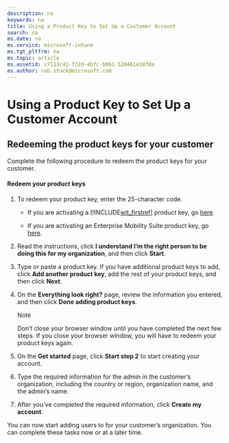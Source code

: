 ```yaml
---
description: na
keywords: na
title: Using a Product Key to Set Up a Customer Account
search: na
ms.date: na
ms.service: microsoft-intune
ms.tgt_pltfrm: na
ms.topic: article
ms.assetid: c7113c41-f32d-4bfc-b061-520461e18f8a
ms.author: rob.stack@microsoft.com
---
```

# Using a Product Key to Set Up a Customer Account

## Redeeming the product keys for your customer
Complete the following procedure to redeem the product keys for your customer.

#### Redeem your product keys

1.  To redeem your product key, enter the 25-character code.

    -   If you are activating a [!INCLUDE[wit_firstref](../Token/wit_firstref_md.md)] product key, go [here](https://account.manage.microsoft.com/commerce/productkeystart.aspx).

    -   If you are activating an Enterprise Mobility Suite product key, go [here](http://www.microsoft.com/ems/open).

2.  Read the instructions, click **I understand I’m the right person to be doing this for my organization**, and then click **Start**.

3.  Type or paste a product key. If you have additional product keys to add, click **Add another product key**, add the rest of your product keys, and then click **Next**.

4.  On the **Everything look right?** page, review the information you entered, and then click **Done adding product keys**.

    > [!NOTE]
    > Don’t close your browser window until you have completed the next few steps. If you close your browser window, you will have to redeem your product keys again.

5.  On the **Get started** page, click **Start step 2** to start creating your account.

6.  Type the required information for the admin in the customer’s organization, including the country or region, organization name, and the admin’s name.

7.  After you’ve completed the required information, click **Create my account**.

You can now start adding users to for your customer’s organization. You can complete these tasks now or at a later time.

